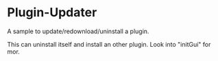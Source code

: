 # Plugin-Updater
A sample to update/redownload/uninstall a plugin.

This can uninstall itself and install an other plugin.
Look into "initGui" for mor.